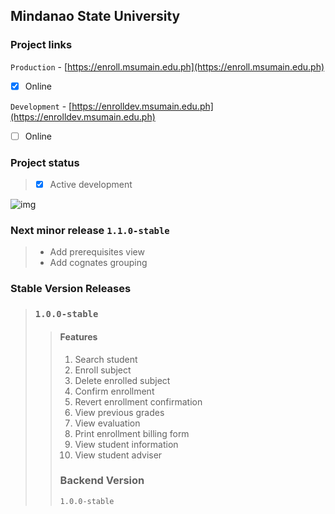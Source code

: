 ## Mindanao State University

### Project links
 `Production` - [https://enroll.msumain.edu.ph](https://enroll.msumain.edu.ph) <br />
  - [x] Online

`Development` - [https://enrolldev.msumain.edu.ph](https://enrolldev.msumain.edu.ph) <br />
  - [ ] Online

### Project status
> - [x] Active development

![img](https://media.giphy.com/media/JuFwy0zPzd6jC/giphy.gif)

### Next minor release `1.1.0-stable`
>  - Add prerequisites view <br />
>  - Add cognates grouping

### Stable Version Releases
> ### `1.0.0-stable` <br/>
>> #### Features
>> 1. Search student
>> 2. Enroll subject
>> 3. Delete enrolled subject
>> 4. Confirm enrollment
>> 5. Revert enrollment confirmation
>> 6. View previous grades
>> 7. View evaluation
>> 8. Print enrollment billing form
>> 9. View student information
>> 10. View student adviser
>> ### Backend Version 
>> `1.0.0-stable`

